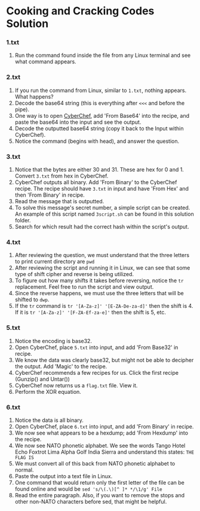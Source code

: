 # Cooking and Cracking Codes Solution

### 1.txt

1. Run the command found inside the file from any Linux terminal and see what command appears. 

### 2.txt 

1. If you run the command from Linux, similar to `1.txt`, nothing appears. What happens?
2. Decode the base64 string (this is everything after `<<<` and before the pipe).
3. One way is to open [CyberChef](https://gchq.github.io/CyberChef/), add 'From Base64' into the recipe, and paste the base64 into the input and see the output.
4. Decode the outputted base64 string (copy it back to the Input within CyberChef).
5. Notice the command (begins with head), and answer the question.

### 3.txt

1. Notice that the bytes are either 30 and 31. These are hex for 0 and 1. Convert `3.txt` from hex in CyberChef.
2. CyberChef outputs all binary. Add 'From Binary' to the CyberChef recipe. The recipe should have `3.txt` in input and have 'From Hex' and then 'From Binary' in recipe.
3. Read the message that is outputted.
4. To solve this message's secret number, a simple script can be created. An example of this script named `3script.sh` can be found in this solution folder.
5. Search for which result had the correct hash within the script's output.
   
### 4.txt

1. After reviewing the question, we must understand that the three letters to print current directory are `pwd`
2. After reviewing the script and running it in Linux, we can see that some type of shift cipher and reverse is being utilized.
3. To figure out how many shifts it takes before reversing, notice the `tr` replacement. Feel free to run the script and view output.
4. Since the reverse happens, we must use the three letters that will be shifted to `dwp`.
5. If the `tr` command is `tr '[A-Za-z]' '[E-ZA-De-za-d]'` then the shift is 4. If it is `tr '[A-Za-z]' '[F-ZA-Ef-za-e]'` then the shift is 5, etc.

### 5.txt

1. Notice the encoding is base32.
2. Open CyberChef, place `5.txt` into input, and add 'From Base32' in recipe.
3. We know the data was clearly base32, but might not be able to decipher the output. Add 'Magic' to the recipe.
4. CyberChef recommends a few recipes for us. Click the first recipe (Gunzip() and Untar())
5. CyberChef now returns us a `flag.txt` file. View it.
6. Perform the XOR equation.

### 6.txt

1. Notice the data is all binary.
2. Open CyberChef, place `6.txt` into input, and add 'From Binary' in recipe.
3. We now see what appears to be a hexdump; add 'From Hexdump' into the recipe.
4. We now see NATO phonetic alphabet. We see the words Tango Hotel Echo Foxtrot Lima Alpha Golf India Sierra and understand this states: `THE FLAG IS`
5. We must convert all of this back from NATO phonetic alphabet to normal.
6. Paste the output into a text file in Linux.
7. One command that would return only the first letter of the file can be found online and would be `sed 's/\(.\)[^ ]* */\1/g' File`
8. Read the entire paragraph. Also, if you want to remove the stops and other non-NATO characters before sed, that might be helpful.
